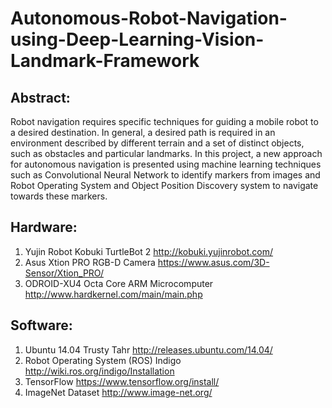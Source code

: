 # Autonomous-Robot-Navigation-using-Deep-Learning-Vision-Landmark-Framework

## Abstract:
Robot navigation requires specific techniques for guiding a mobile robot to a desired destination. In general, a desired path is required in an environment described by different terrain and a set of distinct objects, such as obstacles and particular landmarks. In this project, a new approach for autonomous navigation is presented using machine learning techniques such as Convolutional Neural Network to identify
markers from images and Robot Operating System and Object Position Discovery system to navigate towards these markers.

## Hardware:
1. Yujin Robot Kobuki TurtleBot 2 http://kobuki.yujinrobot.com/
2. Asus Xtion PRO RGB-D Camera https://www.asus.com/3D-Sensor/Xtion_PRO/
3. ODROID-XU4 Octa Core ARM Microcomputer http://www.hardkernel.com/main/main.php

## Software:
1. Ubuntu 14.04 Trusty Tahr http://releases.ubuntu.com/14.04/
2. Robot Operating System (ROS) Indigo http://wiki.ros.org/indigo/Installation
3. TensorFlow https://www.tensorflow.org/install/
4. ImageNet Dataset http://www.image-net.org/



